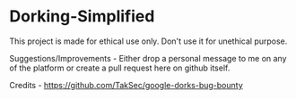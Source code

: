 # Dorking-Simplified
This project is made for ethical use only. Don't use it for unethical purpose.  

Suggestions/Improvements -
Either drop a personal message to me on any of the platform or create a pull request here on github itself.


Credits -
https://github.com/TakSec/google-dorks-bug-bounty
